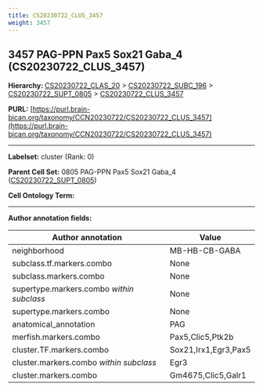 ```yaml
---
title: CS20230722_CLUS_3457
weight: 3457
---
```

## 3457 PAG-PPN Pax5 Sox21 Gaba_4 (CS20230722_CLUS_3457)
<b>Hierarchy: </b>
[CS20230722_CLAS_20](../CS20230722_CLAS_20) >
[CS20230722_SUBC_196](../CS20230722_SUBC_196) >
[CS20230722_SUPT_0805](../CS20230722_SUPT_0805) >
[CS20230722_CLUS_3457](../CS20230722_CLUS_3457)

**PURL:** [https://purl.brain-bican.org/taxonomy/CCN20230722/CS20230722_CLUS_3457](https://purl.brain-bican.org/taxonomy/CCN20230722/CS20230722_CLUS_3457)

---


**Labelset:** cluster (Rank: 0)

**Parent Cell Set:** 0805 PAG-PPN Pax5 Sox21 Gaba_4 ([CS20230722_SUPT_0805](../CS20230722_SUPT_0805))



**Cell Ontology Term:** 

[MARKER GENES.]: #


---

[TRANSFERRED ANNOTATIONS.]: #


[AUTHOR ANNOTATION FIELDS.]: #


**Author annotation fields:**

| Author annotation | Value |
|-------------------|-------|
|neighborhood|MB-HB-CB-GABA|
|subclass.tf.markers.combo|None|
|subclass.markers.combo|None|
|supertype.markers.combo _within subclass_|None|
|supertype.markers.combo|None|
|anatomical_annotation|PAG|
|merfish.markers.combo|Pax5,Clic5,Ptk2b|
|cluster.TF.markers.combo|Sox21,Irx1,Egr3,Pax5|
|cluster.markers.combo _within subclass_|Egr3|
|cluster.markers.combo|Gm4675,Clic5,Galr1|
